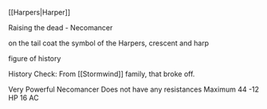 [[Harpers|Harper]]

Raising the dead - Necomancer

on the tail coat the symbol of the Harpers, crescent and harp

figure of history

History Check:
From [[Stormwind]] family, that broke off. 

Very Powerful Necomancer
Does not have any resistances
Maximum 44 -12 HP
16 AC
